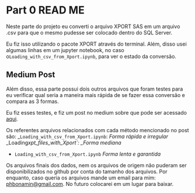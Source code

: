 # Part 0 READ ME

Neste parte do projeto eu converti o arquivo XPORT SAS em um arquivo .csv para que o mesmo pudesse ser colocado dentro do SQL Server.

Eu fiz isso utilizando o pacote XPORT através do terminal. Além, disso usei algumas linhas em um jupyter notebook, no caso o`Loading_with_csv_from_Xport.ipynb`, para ver o estado da conversão.

## Medium Post

Além disso, essa parte possui dois outros arquivos que foram testes para eu verificar qual seria a maneira mais rápida de se fazer essa conversão e compara as 3 formas.

Eu fiz esses testes, e fiz um post no medium sobre que pode ser acessado
<a href = "">aqui</a>.

Os referentes arquivos relacionados com cada método mencionado no post são:
\_`Loading_with_csv_from_Xport.ipynb`: _Forma rápida e irregular_
\_Loading*xpt_files_with_Xport`: \_Forma mediana*

- `Loading_with_csv_from_Xport.ipynb` _Forma lenta e garantida_

Os arquivos finais dos dados, nem os arquivos de origem não puderam ser disponibilizados no github por conta do tamanho dos arquivos. Por enquanto, caso queria os arquivos mande um email para mim: phbonamin@gmail.com. No futuro colocarei em um lugar para baixar.
